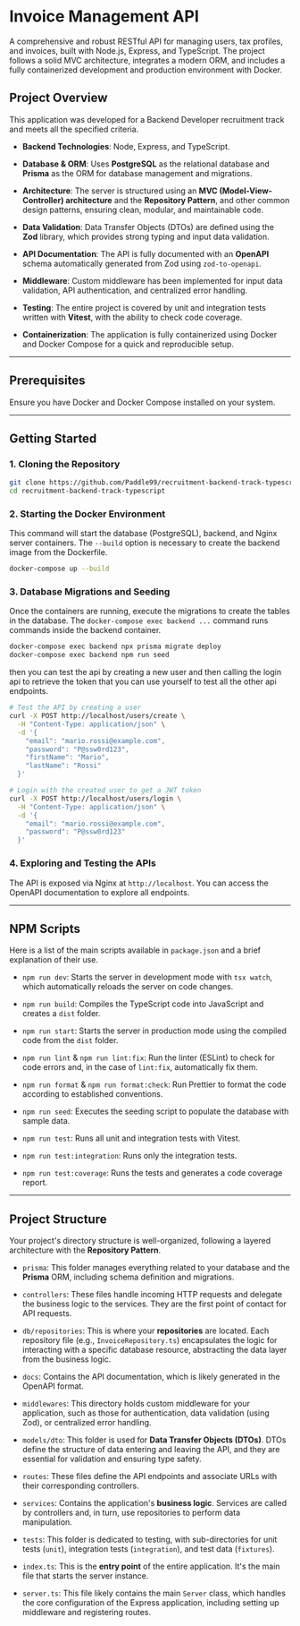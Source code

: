 # Invoice Management API

A comprehensive and robust RESTful API for managing users, tax profiles, and invoices, built with Node.js, Express, and TypeScript. The project follows a solid MVC architecture, integrates a modern ORM, and includes a fully containerized development and production environment with Docker.

## Project Overview

This application was developed for a Backend Developer recruitment track and meets all the specified criteria.

- **Backend Technologies**: Node, Express, and TypeScript.
    
- **Database & ORM**: Uses **PostgreSQL** as the relational database and **Prisma** as the ORM for database management and migrations.
    
- **Architecture**: The server is structured using an **MVC (Model-View-Controller) architecture** and the **Repository Pattern**, and other common design patterns, ensuring clean, modular, and maintainable code.
    
- **Data Validation**: Data Transfer Objects (DTOs) are defined using the **Zod** library, which provides strong typing and input data validation.
    
- **API Documentation**: The API is fully documented with an **OpenAPI** schema automatically generated from Zod using `zod-to-openapi`.
    
- **Middleware**: Custom middleware has been implemented for input data validation, API authentication, and centralized error handling.
    
- **Testing**: The entire project is covered by unit and integration tests written with **Vitest**, with the ability to check code coverage.
    
- **Containerization**: The application is fully containerized using Docker and Docker Compose for a quick and reproducible setup.
    

---

## Prerequisites

Ensure you have Docker and Docker Compose installed on your system.

---

## Getting Started

### 1. Cloning the Repository

```Bash
git clone https://github.com/Paddle99/recruitment-backend-track-typescript.git 
cd recruitment-backend-track-typescript
```

### 2. Starting the Docker Environment

This command will start the database (PostgreSQL), backend, and Nginx server containers. The `--build` option is necessary to create the backend image from the Dockerfile.

```Bash
docker-compose up --build
```

### 3. Database Migrations and Seeding

Once the containers are running, execute the migrations to create the tables in the database. The `docker-compose exec backend ...` command runs commands inside the backend container.

```Bash
docker-compose exec backend npx prisma migrate deploy 
docker-compose exec backend npm run seed
```

then you can test the api by creating a new user and then calling the login api to retrieve the token that you can use yourself to test all the other api endpoints.

```Bash
# Test the API by creating a user
curl -X POST http://localhost/users/create \
  -H "Content-Type: application/json" \
  -d '{
    "email": "mario.rossi@example.com",
    "password": "P@ssw0rd123",
    "firstName": "Mario",
    "lastName": "Rossi"
  }'

# Login with the created user to get a JWT token
curl -X POST http://localhost/users/login \
  -H "Content-Type: application/json" \
  -d '{
    "email": "mario.rossi@example.com",
    "password": "P@ssw0rd123"
  }'
```
### 4. Exploring and Testing the APIs

The API is exposed via Nginx at `http://localhost`. You can access the OpenAPI documentation to explore all endpoints.

---

## NPM Scripts

Here is a list of the main scripts available in `package.json` and a brief explanation of their use.

- `npm run dev`: Starts the server in development mode with `tsx watch`, which automatically reloads the server on code changes.
    
- `npm run build`: Compiles the TypeScript code into JavaScript and creates a `dist` folder.
    
- `npm run start`: Starts the server in production mode using the compiled code from the `dist` folder.
    
- `npm run lint` & `npm run lint:fix`: Run the linter (ESLint) to check for code errors and, in the case of `lint:fix`, automatically fix them.
    
- `npm run format` & `npm run format:check`: Run Prettier to format the code according to established conventions.
    
- `npm run seed`: Executes the seeding script to populate the database with sample data.
    
- `npm run test`: Runs all unit and integration tests with Vitest.
    
- `npm run test:integration`: Runs only the integration tests.
    
- `npm run test:coverage`: Runs the tests and generates a code coverage report.
    

---

## Project Structure

Your project's directory structure is well-organized, following a layered architecture with the **Repository Pattern**.

- `prisma`: This folder manages everything related to your database and the **Prisma** ORM, including schema definition and migrations.
    
- `controllers`: These files handle incoming HTTP requests and delegate the business logic to the services. They are the first point of contact for API requests.
    
- `db/repositories`: This is where your **repositories** are located. Each repository file (e.g., `InvoiceRepository.ts`) encapsulates the logic for interacting with a specific database resource, abstracting the data layer from the business logic.
    
- `docs`: Contains the API documentation, which is likely generated in the OpenAPI format.
    
- `middlewares`: This directory holds custom middleware for your application, such as those for authentication, data validation (using Zod), or centralized error handling.
    
- `models/dto`: This folder is used for **Data Transfer Objects (DTOs)**. DTOs define the structure of data entering and leaving the API, and they are essential for validation and ensuring type safety.
    
- `routes`: These files define the API endpoints and associate URLs with their corresponding controllers.
    
- `services`: Contains the application's **business logic**. Services are called by controllers and, in turn, use repositories to perform data manipulation.
    
- `tests`: This folder is dedicated to testing, with sub-directories for unit tests (`unit`), integration tests (`integration`), and test data (`fixtures`).
    
- `index.ts`: This is the **entry point** of the entire application. It's the main file that starts the server instance.
    
- `server.ts`: This file likely contains the main `Server` class, which handles the core configuration of the Express application, including setting up middleware and registering routes.